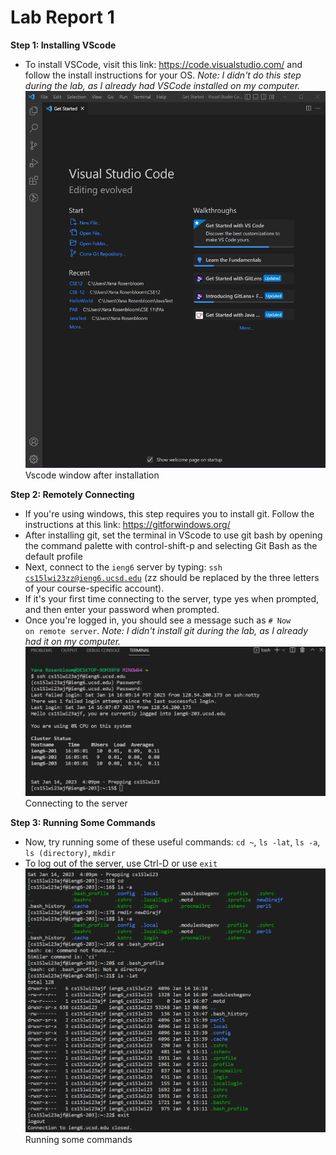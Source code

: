 # Lab Report 1
**Step 1: Installing VScode**
* To install VSCode, visit this link: https://code.visualstudio.com/ and follow the install instructions for your OS.
*Note: I didn't do this step during the lab, as I already had VSCode installed on my computer.*
![Image](https://github.com/maxr0964/cse15l-lab-reports/blob/8ce0f13db117c942d288430a8fd41efd2cf37cda/Vscode%20after%20install.png?raw=true)
Vscode window after installation

**Step 2: Remotely Connecting**
* If you're using windows, this step requires you to install git. Follow the instructions at this link: https://gitforwindows.org/
* After installing git, set the terminal in VScode to use git bash by opening the command palette with control-shift-p and selecting Git Bash as the default profile
* Next, connect to the <code>ieng6</code> server by typing: <code>ssh cs15lwi23zz@ieng6.ucsd.edu</code> (zz should be replaced by the three letters of your course-specific account).
* If it's your first time connecting to the server, type yes when prompted, and then enter your password when prompted.
* Once you're logged in, you should see a message such as <code># Now on remote server</code>.
*Note: I didn't install git during the lab, as I already had it on my computer.*
![Image](https://github.com/maxr0964/cse15l-lab-reports/blob/8ce0f13db117c942d288430a8fd41efd2cf37cda/connected%20with%20login.png?raw=true)
Connecting to the server

**Step 3: Running Some Commands**
* Now, try running some of these useful commands: <code>cd ~</code>, <code>ls -lat</code>, <code>ls -a</code>, <code>ls (directory)</code>, <code>mkdir</code>
* To log out of the server, use Ctrl-D or use <code>exit</code>
![Image](https://github.com/maxr0964/cse15l-lab-reports/blob/8ce0f13db117c942d288430a8fd41efd2cf37cda/ran%20some%20commands.png?raw=true)
Running some commands



